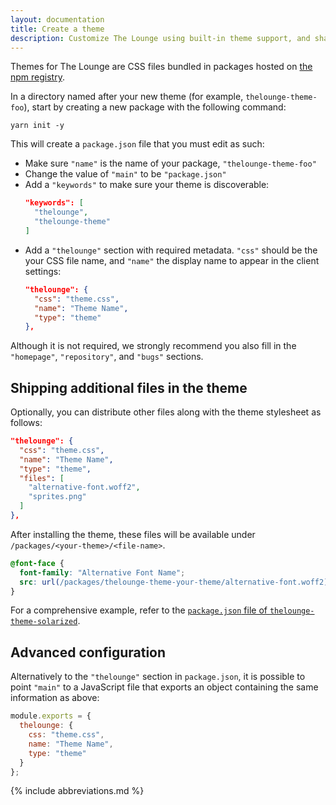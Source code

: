 ```yaml
---
layout: documentation
title: Create a theme
description: Customize The Lounge using built-in theme support, and share themes with others
---
```


Themes for The Lounge are CSS files bundled in packages hosted on [the npm registry](https://www.npmjs.com).

In a directory named after your new theme (for example, `thelounge-theme-foo`), start by creating a new package with the following command:

```
yarn init -y
```

This will create a `package.json` file that you must edit as such:

- Make sure `"name"` is the name of your package, `"thelounge-theme-foo"`
- Change the value of `"main"` to be `"package.json"`
- Add a `"keywords"` to make sure your theme is discoverable:
  ```json
  "keywords": [
    "thelounge",
    "thelounge-theme"
  ]
  ```
- Add a `"thelounge"` section with required metadata. `"css"` should be the your CSS file name, and `"name"` the display name to appear in the client settings:
  ```json
  "thelounge": {
    "css": "theme.css",
    "name": "Theme Name",
    "type": "theme"
  },
  ```

Although it is not required, we strongly recommend you also fill in the `"homepage"`, `"repository"`, and `"bugs"` sections.

## Shipping additional files in the theme

Optionally, you can distribute other files along with the theme stylesheet as follows:

```json
"thelounge": {
  "css": "theme.css",
  "name": "Theme Name",
  "type": "theme",
  "files": [
    "alternative-font.woff2",
    "sprites.png"
  ]
},
```

After installing the theme, these files will be available under `/packages/<your-theme>/<file-name>`.

```css
@font-face {
  font-family: "Alternative Font Name";
  src: url(/packages/thelounge-theme-your-theme/alternative-font.woff2) format("woff2");
}
```

For a comprehensive example, refer to the [`package.json` file of `thelounge-theme-solarized`](https://github.com/thelounge/thelounge-theme-solarized/blob/master/package.json).

## Advanced configuration

Alternatively to the `"thelounge"` section in `package.json`, it is possible to point `"main"` to a JavaScript file that exports an object containing the same information as above:

```js
module.exports = {
  thelounge: {
    css: "theme.css",
    name: "Theme Name",
    type: "theme"
  }
};
```

{% include abbreviations.md %}
